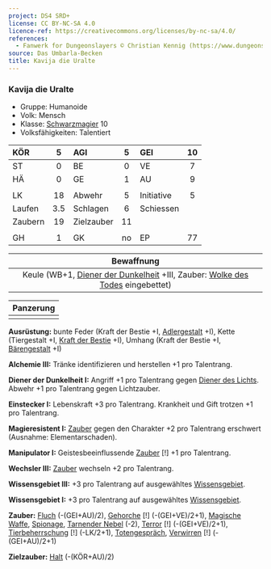 ```yaml
---
project: DS4 SRD+
license: CC BY-NC-SA 4.0
licence-ref: https://creativecommons.org/licenses/by-nc-sa/4.0/
references: 
  - Fanwerk for Dungeonslayers © Christian Kennig (https://www.dungeonslayers.net/)
source: Das Umbarla-Becken
title: Kavija die Uralte
---
```


### Kavija die Uralte

- Gruppe: Humanoide
- Volk: Mensch
- Klasse: [Schwarzmagier](../../grw/charaktere-klasse-schwarzmagier.md) 10
- Volksfähigkeiten: Talentiert

| KÖR     |  5  | AGI        |  5  | GEI        | 10  |
| :------ | :-: | :--------- | :-: | :--------- | :-: |
| ST      |  0  | BE         |  0  | VE         |  7  |
| HÄ      |  0  | GE         |  1  | AU         |  9  |
|         |     |            |     |            |     |
| LK      | 18  | Abwehr     |  5  | Initiative |  5  |
| Laufen  | 3.5 | Schlagen   |  6  | Schiessen  |     |
| Zaubern | 19  | Zielzauber | 11  |            |     |
|         |     |            |     |            |     |
| GH      |  1  | GK         | no  | EP         | 77  |

|                                  Bewaffnung                                   |
| :---------------------------------------------------------------------------: |
| Keule (WB+1, [Diener der Dunkelheit](../../grw/talente/diener-der-dunkelheit.md) +III, Zauber: [Wolke des Todes](../../grw/zauber/wolke-des-todes.md) eingebettet) |

| Panzerung |
| :-------: |
|           |

**Ausrüstung:** bunte Feder (Kraft der Bestie +I, [Adlergestalt](../../grw/talente/adlergestalt.md) +I), Kette (Tiergestalt +I, [Kraft der Bestie](../../grw/talente/kraft-der-bestie.md) +I), Umhang (Kraft der Bestie +I, [Bärengestalt](../../grw/talente/baerengestalt.md) +I)

**Alchemie III:** Tränke identifizieren und herstellen +1 pro Talentrang.

**Diener der Dunkelheit I:** Angriff +1 pro Talentrang gegen [Diener des Lichts](../../grw/talente/diener-des-lichts.md). Abwehr +1 pro Talentrang gegen Lichtzauber.

**Einstecker I:** Lebenskraft +3 pro Talentrang. Krankheit und Gift trotzen +1 pro Talentrang.

**Magieresistent I:** [Zauber](../../fanwerk/zauber/zauber.md) gegen den Charakter +2 pro Talentrang erschwert (Ausnahme: Elementarschaden).

**Manipulator I:** Geistesbeeinflussende [Zauber](../../fanwerk/zauber/zauber.md) [!] +1 pro Talentrang.

**Wechsler III:** [Zauber](../../fanwerk/zauber/zauber.md) wechseln +2 pro Talentrang.

**Wissensgebiet III:** +3 pro Talentrang auf ausgewähltes [Wissensgebiet](../../grw/talente/wissensgebiet.md).

**Wissensgebiet I:** +3 pro Talentrang auf ausgewähltes [Wissensgebiet](../../grw/talente/wissensgebiet.md).

**Zauber:** [Fluch](../../grw/zauber/fluch.md) (-(GEI+AU)/2), [Gehorche](../../grw/zauber/gehorche.md) [!] (-(GEI+VE)/2+1), [Magische Waffe](../../grw/zauber/magische-waffe.md), [Spionage](../../grw/zauber/spionage.md), [Tarnender Nebel](../../grw/zauber/tarnender-nebel.md) (-2), [Terror](../../grw/zauber/terror.md) [!] (-(GEI+VE)/2+1), [Tierbeherrschung](../../grw/zauber/tierbeherrschung.md) [!] (-LK/2+1), [Totengespräch](../../grw/zauber/totengespraech.md), [Verwirren](../../grw/zauber/verwirren.md) [!] (-(GEI+AU)/2+1)

**Zielzauber:** [Halt](../../grw/zauber/halt.md) (-(KÖR+AU)/2)

